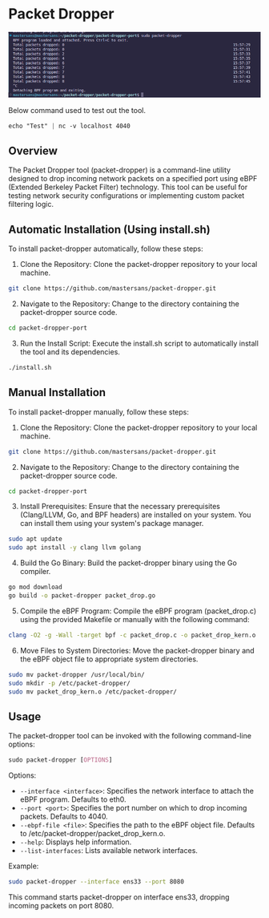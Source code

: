 # Packet Dropper

![image](images/packet-dropper.png)

Below command used to test out the tool.
```css
echo "Test" | nc -v localhost 4040
```
## Overview
The Packet Dropper tool (packet-dropper) is a command-line utility designed to drop incoming network packets on a specified port using eBPF (Extended Berkeley Packet Filter) technology. This tool can be useful for testing network security configurations or implementing custom packet filtering logic.

## Automatic Installation (Using install.sh)
To install packet-dropper automatically, follow these steps:

1. Clone the Repository: Clone the packet-dropper repository to your local machine.
```bash
git clone https://github.com/mastersans/packet-dropper.git
```

2. Navigate to the Repository: Change to the directory containing the packet-dropper source code.
```bash
cd packet-dropper-port
```

3. Run the Install Script: Execute the install.sh script to automatically install the tool and its dependencies.
```bash
./install.sh
```

## Manual Installation
To install packet-dropper manually, follow these steps:

1. Clone the Repository: Clone the packet-dropper repository to your local machine.
```bash
git clone https://github.com/mastersans/packet-dropper.git
```

2. Navigate to the Repository: Change to the directory containing the packet-dropper source code.
```bash
cd packet-dropper-port
```

3. Install Prerequisites: Ensure that the necessary prerequisites (Clang/LLVM, Go, and BPF headers) are installed on your system. You can install them using your system's package manager.
```bash
sudo apt update
sudo apt install -y clang llvm golang
```

4. Build the Go Binary: Build the packet-dropper binary using the Go compiler.
```bash
go mod download
go build -o packet-dropper packet_drop.go
```

5. Compile the eBPF Program: Compile the eBPF program (packet_drop.c) using the provided Makefile or manually with the following command:
```bash
clang -O2 -g -Wall -target bpf -c packet_drop.c -o packet_drop_kern.o
```

6. Move Files to System Directories: Move the packet-dropper binary and the eBPF object file to appropriate system directories.
```bash
sudo mv packet-dropper /usr/local/bin/
sudo mkdir -p /etc/packet-dropper/
sudo mv packet_drop_kern.o /etc/packet-dropper/
```

## Usage
The packet-dropper tool can be invoked with the following command-line options:

```css
sudo packet-dropper [OPTIONS]
```

Options:
- `--interface <interface>`: Specifies the network interface to attach the eBPF program. Defaults to eth0.
- `--port <port>`: Specifies the port number on which to drop incoming packets. Defaults to 4040.
- `--ebpf-file <file>`: Specifies the path to the eBPF object file. Defaults to /etc/packet-dropper/packet_drop_kern.o.
- `--help`: Displays help information.
- `--list-interfaces`: Lists available network interfaces.

Example:
```bash
sudo packet-dropper --interface ens33 --port 8080
```
This command starts packet-dropper on interface ens33, dropping incoming packets on port 8080.
